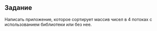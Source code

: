 ﻿Задание
----
Написать приложение, которое сортирует массив чисел в 4 потоках с использованием библиотеки или без нее.